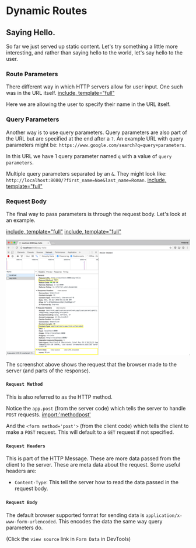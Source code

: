# Dynamic Routes

## Saying Hello.
So far we just served up static content. Let's try something a little more interesting, and rather than saying hello to the world, let's say hello to the user.

### Route Parameters
There different way in which HTTP servers allow for user input. One such was in the URL itself.
[include, template="full"](examples/hello_user_route.js)

Here we are allowing the user to specify their name in the URL itself. 

### Query Parameters
Another way is to use query parameters. Query parameters are also part of the URL but are specified at the end after a `?`. An example URL with query parameters might be: `https://www.google.com/search?q=query+parameters`.

In this URL we have 1 query parameter named `q` with a value of `query parameters`.

Multiple query parameters separated by an `&`. They might look like: `http://localhost:8080/?first_name=Noe&last_name=Roman`. 
[include, template="full"](examples/hello_user_query.js)

### Request Body
The final way to pass parameters is through the request body. Let's look at an example.

[include, template="full"](examples/static/request_body.html)
[include, template="full"](examples/request_body.js)

![Chrome DevTools - Network View](images/request_body.png)

The screenshot above shows the request that the browser made to the server (and parts of the response).

#### `Request Method`
This is also referred to as the HTTP method.

Notice the `app.post` (from the server code) which tells the server to handle `POST` requests.
[import:'methodpost'](examples/request_body.js)

And the `<form method='post'>` (from the client code) which tells the client to make a `POST` request. This will default to a `GET` request if not specified.

#### `Request Headers`
This is part of the HTTP Message. These are more data passed from the client to the server. These are meta data about the request. Some useful headers are:

* `Content-Type`: This tell the server how to read the data passed in the request body.

#### `Request Body`
The default browser supported format for sending data is `application/x-www-form-urlencoded`. This encodes the data the same way query parameters do. 

(Click the `view source` link in `Form Data` in DevTools)

